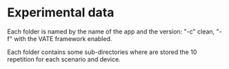 # Experimental data

Each folder is named by the name of the app and the version: "-c" clean, "-f" with the VATE framework enabled.

Each folder contains some sub-directories where are stored the 10 repetition for each scenario and device.
